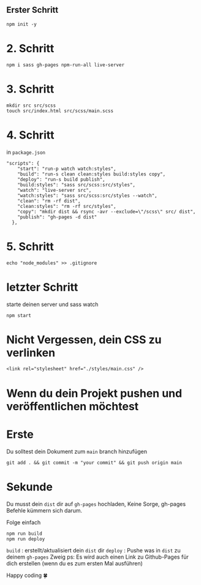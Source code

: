 ## Erster Schritt

```
npm init -y
```

# 2. Schritt

```
npm i sass gh-pages npm-run-all live-server
```

# 3. Schritt

```
mkdir src src/scss
touch src/index.html src/scss/main.scss
```

# 4. Schritt

in `package.json`

```
"scripts": {
    "start": "run-p watch watch:styles",
    "build": "run-s clean clean:styles build:styles copy",
    "deploy": "run-s build publish",
    "build:styles": "sass src/scss:src/styles",
    "watch": "live-server src",
    "watch:styles": "sass src/scss:src/styles --watch",
    "clean": "rm -rf dist",
    "clean:styles": "rm -rf src/styles",
    "copy": "mkdir dist && rsync -avr --exclude=\"/scss\" src/ dist",
    "publish": "gh-pages -d dist"
  },
```

# 5. Schritt

```
echo "node_modules" >> .gitignore
```

# letzter Schritt

starte deinen server und sass watch

```
npm start

```

# Nicht Vergessen, dein CSS zu verlinken

`<link rel="stylesheet" href="./styles/main.css" />`

# Wenn du dein Projekt pushen und veröffentlichen möchtest

# Erste

Du solltest dein Dokument zum `main` branch hinzufügen

```
git add . && git commit -m "your commit" && git push origin main
```

# Sekunde

Du musst dein `dist` dir auf `gh-pages` hochladen,
Keine Sorge, gh-pages Befehle kümmern sich darum.

Folge einfach

```
npm run build
npm run deploy
```

`build` : erstellt/aktualisiert dein `dist` dir
`deploy` : Pushe was in `dist` zu deinem `gh-pages` Zweig
ps: Es wird auch einen Link zu Github-Pages für dich erstellen (wenn du es zum ersten Mal ausführen)

Happy coding 🍀
